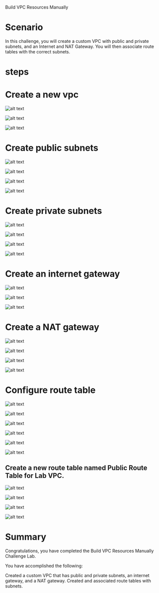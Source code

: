 Build VPC Resources Manually

# Scenario

In this challenge, you will create a custom VPC with public and private subnets, and an Internet and NAT Gateway. You will then associate route tables with the correct subnets.

# steps

# Create a new vpc

![alt text](image.png)

![alt text](image-1.png)

![alt text](image-2.png)

# Create public subnets

![alt text](image-3.png)

![alt text](image-4.png)

![alt text](image-5.png)

![alt text](image-6.png)

# Create private subnets

![alt text](image-7.png)

![alt text](image-8.png)

![alt text](image-9.png)

![alt text](image-10.png)

# Create an internet gateway

![alt text](image-11.png)

![alt text](image-12.png)

![alt text](image-13.png)

# Create a NAT gateway

![alt text](image-14.png)

![alt text](image-15.png)

![alt text](image-16.png)

![alt text](image-17.png)

# Configure route table

![alt text](image-18.png)

![alt text](image-19.png)

![alt text](image-20.png)

![alt text](image-21.png)

![alt text](image-22.png)

![alt text](image-23.png)

## Create a new route table named Public Route Table for Lab VPC.

![alt text](image-24.png)

![alt text](image-25.png)

![alt text](image-26.png)

![alt text](image-27.png)

# Summary

Congratulations, you have completed the Build VPC Resources Manually Challenge Lab.

You have accomplished the following:

Created a custom VPC that has public and private subnets, an internet gateway, and a NAT gateway.
Created and associated route tables with subnets.
